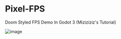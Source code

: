 # Pixel-FPS
Doom Styled FPS Demo In Godot 3 (Miziziziz's Tutorial)

![image](https://user-images.githubusercontent.com/75035219/193596132-534426d2-e595-4fb7-b516-2fe59b295fa2.png)


